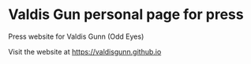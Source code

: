 # Valdis Gun personal page for press
Press website for Valdis Gunn (Odd Eyes)

Visit the website at https://valdisgunn.github.io
